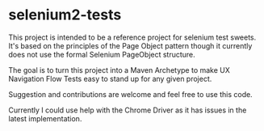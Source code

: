 selenium2-tests
===============

This project is intended to be a reference project for selenium test sweets.  It's based on the principles of the Page Object pattern though it currently does not use the formal Selenium PageObject structure.

The goal is to turn this project into a Maven Archetype to make UX Navigation Flow Tests easy to stand up for any given project.

Suggestion and contributions are welcome and feel free to use this code.  

Currently I could use help with the Chrome Driver as it has issues in the latest implementation.
